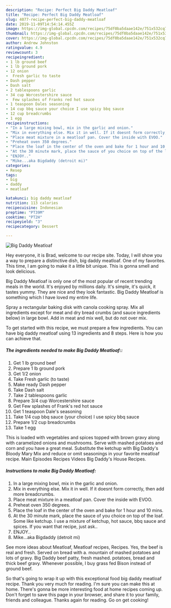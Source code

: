 ```yaml
---
description: "Recipe: Perfect Big Daddy Meatloaf"
title: "Recipe: Perfect Big Daddy Meatloaf"
slug: 4077-recipe-perfect-big-daddy-meatloaf
date: 2019-11-09T14:54:14.455Z
image: https://img-global.cpcdn.com/recipes/75df0ba5daae142e/751x532cq70/big-daddy-meatloaf-recipe-main-photo.jpg
thumbnail: https://img-global.cpcdn.com/recipes/75df0ba5daae142e/751x532cq70/big-daddy-meatloaf-recipe-main-photo.jpg
cover: https://img-global.cpcdn.com/recipes/75df0ba5daae142e/751x532cq70/big-daddy-meatloaf-recipe-main-photo.jpg
author: Andrew Johnston
ratingvalue: 4.9
reviewcount: 3
recipeingredient:
- 1 lb ground beef
- 1 lb ground pork
- 12 onion
-  Fresh garlic to taste
- Dash pepper
- Dash salt
- 2 tablespoons garlic
- 34 cup Worcestershire sauce
-  Few splashes of Franks red hot sauce
- 1 teaspoon Dales seasoning
- 14 cup bbq sauce your choice I use spicy bbq sauce
- 12 cup breadcrumbs
- 1 egg
recipeinstructions:
- "In a large mixing bowl, mix in the garlic and onion."
- "Mix in everything else. Mix it in well. If it doesnt form correctly, then add more breadcrumbs."
- "Place meat mixture in a meatloaf pan. Cover the inside with EVOO."
- "Preheat oven 350 degrees."
- "Place the loaf in the center of the oven and bake for 1 hour and 10 mins."
- "At the 30 minute mark, place the sauce of you choice on top of the loaf. Some like ketchup. I use a mixture of ketchup, hot sauce, bbq sauce and spices. If you want that recipe, just ask.."
- "ENJOY.."
- "Mike...aka Bigdaddy (detroit mi)"
categories:
- Resep
tags:
- big
- daddy
- meatloaf

katakunci: big daddy meatloaf
nutrition: 113 calories
recipecuisine: Indonesian
preptime: "PT39M"
cooktime: "PT2H"
recipeyield: "3"
recipecategory: Dessert

---
```



![Big Daddy Meatloaf](https://img-global.cpcdn.com/recipes/75df0ba5daae142e/751x532cq70/big-daddy-meatloaf-recipe-main-photo.jpg)

Hey everyone, it is Brad, welcome to our recipe site. Today, I will show you a way to prepare a distinctive dish, big daddy meatloaf. One of my favorites. This time, I am going to make it a little bit unique. This is gonna smell and look delicious.

Big Daddy Meatloaf is only one of the most popular of recent trending meals in the world. It's enjoyed by millions daily. It's simple, it's quick, it tastes yummy. They are nice and they look fantastic. Big Daddy Meatloaf is something which I have loved my entire life.

Spray a rectangular baking disk with canola cooking spray. Mix all ingredients except for meat and dry bread crumbs (and sauce ingredients below) in large bowl. Add in meat and mix well, but do not over mix.


To get started with this recipe, we must prepare a few ingredients. You can have big daddy meatloaf using 13 ingredients and 8 steps. Here is how you can achieve that.

##### The ingredients needed to make Big Daddy Meatloaf::

1. Get 1 lb ground beef
1. Prepare 1 lb ground pork
1. Get 1/2 onion
1. Take  Fresh garlic (to taste)
1. Make ready Dash pepper
1. Take Dash salt
1. Take 2 tablespoons garlic
1. Prepare 3/4 cup Worcestershire sauce
1. Get  Few splashes of Frank&#39;s red hot sauce
1. Get 1 teaspoon Dale&#39;s seasoning
1. Take 1/4 cup bbq sauce (your choice) I use spicy bbq sauce
1. Prepare 1/2 cup breadcrumbs
1. Take 1 egg


This is loaded with vegetables and spices topped with brown gravy along with caramelized onions and mushrooms. Serve with mashed potatoes and corn and you have a great meal. Substitute the ketchup with Big Daddy&#39;s Bloody Mary Mix and reduce or omit seasonings in your favorite meatloaf recipe. Main Episodes Recipes Videos Big Daddy&#39;s House Recipes. 

##### Instructions to make Big Daddy Meatloaf:

1. In a large mixing bowl, mix in the garlic and onion.
1. Mix in everything else. Mix it in well. If it doesnt form correctly, then add more breadcrumbs.
1. Place meat mixture in a meatloaf pan. Cover the inside with EVOO.
1. Preheat oven 350 degrees.
1. Place the loaf in the center of the oven and bake for 1 hour and 10 mins.
1. At the 30 minute mark, place the sauce of you choice on top of the loaf. Some like ketchup. I use a mixture of ketchup, hot sauce, bbq sauce and spices. If you want that recipe, just ask..
1. ENJOY..
1. Mike...aka Bigdaddy (detroit mi)


See more ideas about Meatloaf, Meatloaf recipes, Recipes. Yes, the beef is real and fresh. Served on bread with a. mountain of mashed potatoes and lots of gravy. Big Daddy beef patty, fresh mashed. potatoes, bread and thick beef gravy. Whenever possible, I buy grass fed Bison instead of ground beef. 

So that's going to wrap it up with this exceptional food big daddy meatloaf recipe. Thank you very much for reading. I'm sure you can make this at home. There's gonna be more interesting food at home recipes coming up. Don't forget to save this page in your browser, and share it to your family, friends and colleague. Thanks again for reading. Go on get cooking!
